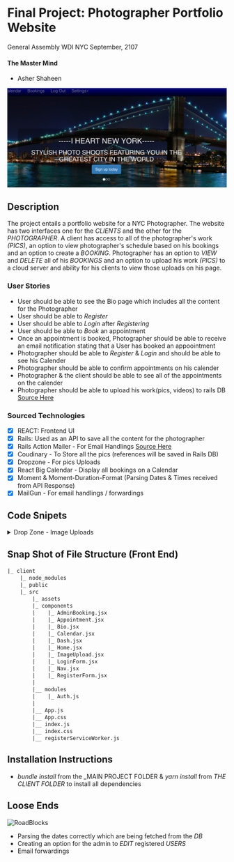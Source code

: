 # Final Project: Photographer Portfolio Website

General Assembly WDI NYC
September, 2107

#### The Master Mind
- Asher Shaheen


![ERIC WILEY](https://github.com/Asher978/EricsApp/blob/master/wireframes/Screen%20Shot%202017-09-20%20at%2010.38.12%20AM.png)
## Description 
The project entails a portfolio website for a NYC Photographer. The website has two interfaces one for the _CLIENTS_ and the other for the _PHOTOGRAPHER_. A client has access to all of the photographer's work _(PICS)_, an option to view photographer's schedule based on his bookings and an option to create a _BOOKING_. Photographer has an option to _VIEW_ and _DELETE_ all of his _BOOKINGS_ and an option to upload his work _(PICS)_ to a cloud server and ability for his clients to view those uploads on his page. 

### User Stories
  *  User should be able to see the Bio page which includes all the content for the Photographer
  *  User should be able to _Register_
  *  User should be able to _Login_ after _Registering_
  *  User should be able to _Book_ an appointment
  *  Once an appointment is booked, Photographer should be able to receive an email notification stating that a User has booked an appoointment
  *  Photographer should be able to _Register_ & _Login_ and should be able to see his Calender
  *  Photographer should be able to confirm appointments on his calender
  *  Photographer & the client should be able to see all of the appointments on the calender
  *  Photographer should be able to upload his work(pics, videos) to rails DB [Source Here](http://ryan.endacott.me/2014/06/10/rails-file-upload.html)

  ### Sourced Technologies
  - [x] REACT: Frontend UI
  - [x] Rails: Used as an API to save all the content for the photographer
  - [x] Rails Action Mailer - For Email Handlings [Source Here](http://guides.rubyonrails.org/action_mailer_basics.html)
  - [x] Coudinary - To Store all the pics (references will be saved in Rails DB)
  - [x] Dropzone - For pics Uploads
  - [x] React Big Calendar - Display all bookings on a Calendar
  - [x] Moment & Moment-Duration-Format (Parsing Dates & Times received from API Response)
  - [x] MailGun - For email handlings / forwardings

  ## Code Snipets

<details>
<summary>Drop Zone - Image Uploads</summary>

```
<Dropzone
                accept="image/jpeg, image/png, image/jpg"
                onDrop={(files, reject) => this.uploadFile(files, reject)}>
                {({ isDragActive, isDragReject, acceptedFiles, rejectedFiles }) => {
                        return this.state.accept.length || this.state.reject.length
                            ? `Accepted ${this.state.accept.length}, rejected ${this.state.reject.length} files`
                            : "Drag a Pic or Click in the box to upload a picture";
                }}
                </Dropzone>
                {this.renderUploadedPic()}
                <aside>
                    <h3>Accepted files</h3>
                    <ul>
                        {
                        this.state.accept.map(f => <li key={f.name}>{f.name} - {f.size} bytes</li>)
                        }
                    </ul>
                    <h3>Rejected files</h3>
                    <ul>
                        {
                        this.state.reject.map(f => <li key={f.name}>{f.name} - {f.size} bytes</li>)
                        }
                    </ul>
                </aside>

```

</details>

## Snap Shot of File Structure (Front End)

```
|_ client
    |_ node_modules
    |_ public
    |_ src
        |_ assets
        |_ components
        |    |_ AdminBooking.jsx
        |    |_ Appointment.jsx
        |    |_ Bio.jsx
        |    |_ Calendar.jsx
        |    |_ Dash.jsx
        |    |_ Home.jsx
        |    |_ ImageUpload.jsx
        |    |_ LoginForm.jsx
        |    |_ Nav.jsx
        |    |_ RegisterForm.jsx
        |
        |__ modules
        |    |_ Auth.js
        |
        |__ App.js        
        |__ App.css
        |__ index.js
        |__ index.css
        |__ registerServiceWorker.js
```

## Installation Instructions
  *  _bundle install_ from the _MAIN PROJECT FOLDER & _yarn install_ from _THE CLIENT FOLDER_ to install all dependencies

## Loose Ends
![RoadBlocks](http://apps.frontline.org/police-stops/img/indianapolis.gif)
  *  Parsing the dates correctly which are being fetched from the _DB_
  *  Creating an option for the admin to _EDIT_ registered _USERS_
  *  Email forwardings

